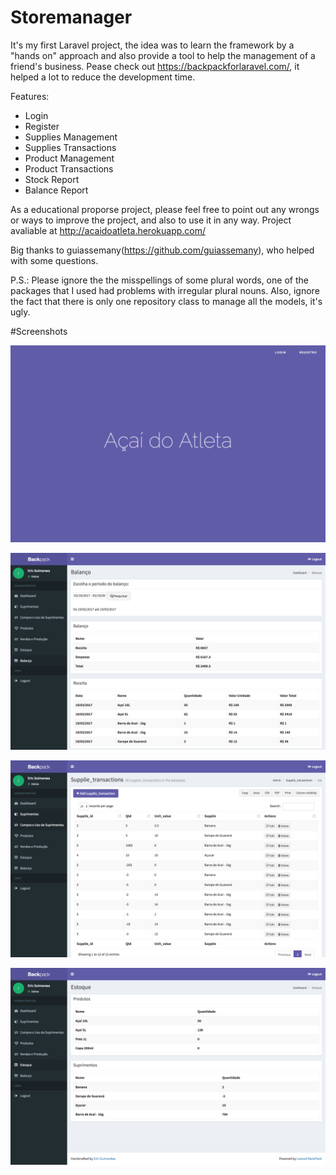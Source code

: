 # Storemanager

It's my first Laravel project, the idea was to learn the framework by a "hands on" approach and also provide a tool to help the management of a friend's business. Pease check out https://backpackforlaravel.com/, it helped a lot to reduce the development time.

Features:
 - Login
 - Register
 - Supplies Management
 - Supplies Transactions
 - Product Management
 - Product Transactions
 - Stock Report
 - Balance Report

As a educational proporse project, please feel free to point out any wrongs or ways to improve the project, and also to use it in any way.
Project avaliable at http://acaidoatleta.herokuapp.com/

Big thanks to guiassemany(https://github.com/guiassemany), who helped with some questions.

P.S.: Please ignore the the misspellings of some plural words, one of the packages that I used had problems with irregular plural nouns. Also, ignore the fact that there is only one repository class to manage all the models, it's ugly.

#Screenshots

![alt tag](https://raw.githubusercontent.com/ericmguimaraes/storemanager/master/Screen%20Shot%202017-03-19%20at%2016.05.34.png)

![alt tag](https://raw.githubusercontent.com/ericmguimaraes/storemanager/master/Screen%20Shot%202017-03-19%20at%2016.06.07.png)

![alt tag](https://raw.githubusercontent.com/ericmguimaraes/storemanager/master/Screen%20Shot%202017-03-19%20at%2016.06.13.png)

![alt tag](https://raw.githubusercontent.com/ericmguimaraes/storemanager/master/Screen%20Shot%202017-03-19%20at%2016.07.09.png)
